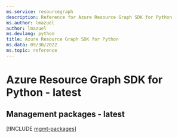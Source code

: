 ```yaml
---
ms.service: resourcegraph
description: Reference for Azure Resource Graph SDK for Python
ms.author: lmazuel
author: lmazuel
ms.devlang: python
title: Azure Resource Graph SDK for Python
ms.data: 09/30/2022
ms.topic: reference
---
```

# Azure Resource Graph SDK for Python - latest

## Management packages - latest
[!INCLUDE [mgmt-packages](resource-graph-mgmt-index.md)]
